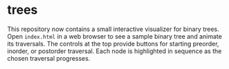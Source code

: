 # trees

This repository now contains a small interactive visualizer for binary trees.
Open `index.html` in a web browser to see a sample binary tree and animate its
traversals. The controls at the top provide buttons for starting preorder,
inorder, or postorder traversal. Each node is highlighted in sequence as the chosen
traversal progresses.
